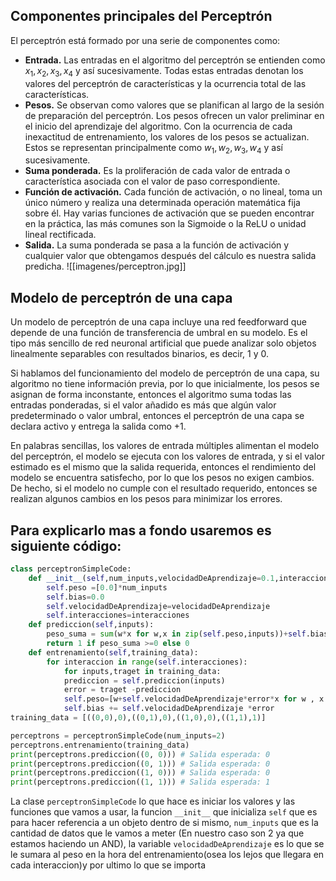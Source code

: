## Componentes principales del Perceptrón

El perceptrón está formado por una serie de componentes como:

- **Entrada.** Las entradas en el algoritmo del perceptrón se entienden como $x_1, x_2, x_3, x_4$ y así sucesivamente. Todas estas entradas denotan los valores del perceptrón de características y la ocurrencia total de las características.
- **Pesos.** Se observan como valores que se planifican al largo de la sesión de preparación del perceptrón. Los pesos ofrecen un valor preliminar en el inicio del aprendizaje del algoritmo. Con la ocurrencia de cada inexactitud de entrenamiento, los valores de los pesos se actualizan. Estos se representan principalmente como $w_1, w_2, w_3, w_4$ y así sucesivamente.
- **Suma ponderada.** Es la proliferación de cada valor de entrada o característica asociada con el valor de paso correspondiente.
- **Función de activación.** Cada función de activación, o no lineal, toma un único número y realiza una determinada operación matemática fija sobre él. Hay varias funciones de activación que se pueden encontrar en la práctica, las más comunes son la Sigmoide o la ReLU o unidad lineal rectificada.
- **Salida.** La suma ponderada se pasa a la función de activación y cualquier valor que obtengamos después del cálculo es nuestra salida predicha.
![[imagenes/perceptron.jpg]]
## Modelo de perceptrón de una capa

Un modelo de perceptrón de una capa incluye una red feedforward que depende de una función de transferencia de umbral en su modelo. Es el tipo más sencillo de red neuronal artificial que puede analizar solo objetos linealmente separables con resultados binarios, es decir, 1 y 0.

Si hablamos del funcionamiento del modelo de perceptrón de una capa, su algoritmo no tiene información previa, por lo que inicialmente, los pesos se asignan de forma inconstante, entonces el algoritmo suma todas las entradas ponderadas, si el valor añadido es más que algún valor predeterminado o valor umbral, entonces el perceptrón de una capa se declara activo y entrega la salida como +1.

En palabras sencillas, los valores de entrada múltiples alimentan el modelo del perceptrón, el modelo se ejecuta con los valores de entrada, y si el valor estimado es el mismo que la salida requerida, entonces el rendimiento del modelo se encuentra satisfecho, por lo que los pesos no exigen cambios. De hecho, si el modelo no cumple con el resultado requerido, entonces se realizan algunos cambios en los pesos para minimizar los errores.
## Para explicarlo mas a fondo usaremos es siguiente código:

```python
class perceptronSimpleCode:
	def __init__(self,num_inputs,velocidadDeAprendizaje=0.1,interacciones=100):
		self.peso =[0.0]*num_inputs
		self.bias=0.0
		self.velocidadDeAprendizaje=velocidadDeAprendizaje
		self.interacciones=interacciones
	def prediccion(self,inputs):
		peso_suma = sum(w*x for w,x in zip(self.peso,inputs))+self.bias
		return 1 if peso_suma >=0 else 0
	def entrenamiento(self,training_data):
		for interaccion in range(self.interacciones):
			for inputs,traget in training_data:
			prediccion = self.prediccion(inputs)
			error = traget -prediccion
			self.peso=[w+self.velocidadDeAprendizaje*error*x for w , x in zip(self.peso,inputs)]
			self.bias += self.velocidadDeAprendizaje *error
training_data = [((0,0),0),((0,1),0),((1,0),0),((1,1),1)]

perceptrons = perceptronSimpleCode(num_inputs=2)
perceptrons.entrenamiento(training_data)
print(perceptrons.prediccion((0, 0))) # Salida esperada: 0
print(perceptrons.prediccion((0, 1))) # Salida esperada: 0
print(perceptrons.prediccion((1, 0))) # Salida esperada: 0
print(perceptrons.prediccion((1, 1))) # Salida esperada: 1
```

La clase `perceptronSimpleCode` lo que hace es iniciar los valores y las funciones que vamos a usar, la funcion `__init__`  que inicializa `self` que es para hacer referencia a un objeto dentro de si mismo, `num_inputs` que es la cantidad de datos que le vamos a meter (En nuestro caso son 2 ya que estamos haciendo un AND), la variable `velocidadDeAprendizaje` es lo que se le sumara al peso en la hora del entrenamiento(osea los lejos que llegara en cada interaccion)y por ultimo lo que se importa 
